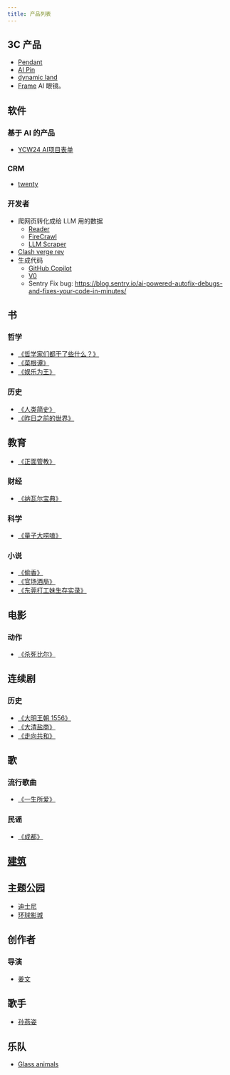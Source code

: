 ```yaml
---
title: 产品列表
---
```


## 3C 产品
* [Pendant](../p/pendant.md)
* [AI Pin](../a/ai-pin.md)
* [dynamic land](../d/dynamicland.md)
* [Frame](../f/frame-ai-glass.md) AI 眼镜。

## 软件
### 基于 AI 的产品
* [YCW24 AI项目表单](https://ehqk45iekx.feishu.cn/base/HI7hbzbfkah7Ies8oOqcgOsAn9f?table=tblPTdxUxVQpNRUJ&view=vewJWWNukF)

### CRM
* [twenty](../t/twenty.md)

### 开发者
* 爬网页转化成给 LLM 用的数据
  * [Reader](../j/jina-reader.md)
  * [FireCrawl](../f/firecrawl.md)
  * [LLM Scraper](../l/llm-scraper.md)
* [Clash verge rev](../c/clash-verge-rev.md)
* 生成代码
  * [GitHub Copilot](../g/github-copilot.md)
  * [V0](../v/v0.md)
  * Sentry Fix bug: https://blog.sentry.io/ai-powered-autofix-debugs-and-fixes-your-code-in-minutes/

## 书
### 哲学
* [《哲学家们都干了些什么？》](../w/what-did-philosophers-do.md)
* [《菜根谭》](../c/caigentan.md)
* [《娱乐为王》](../j/just-for-fun.md)

### 历史
* [《人类简史》](../a/a-brief-history-of-humankind.md)
* [《昨日之前的世界》](../t/the-world-until-yesterday.md)

## 教育
* [《正面管教》](../p/positive-discipine.md)

### 财经
* [《纳瓦尔宝典》](../t/the-almanack-of-naval-ravikant.md)

### 科学
* [《量子大唠嗑》](../q/quantum-dialog.md)

### 小说
* [《偷香》](../s/steal-fragrance.md)
* [《官场酒局》](../o/official-wine-bureau.md)
* [《东莞打工妹生存实录》](../d/dongguan-girls-work-record.md)

## 电影
### 动作
* [《杀死比尔》](../k/kill-bill.md)

## 连续剧
### 历史
* [《大明王朝 1556》](../m/ming-dynasty-in-1566.md)
* [《大清盐商》](../t/the-merchants-of-qing-dynasty.md)
* [《走向共和》](../t/toward-a-republic.md)

## 歌
### 流行歌曲
* [《一生所爱》](../l/life-long-love.md)

### 民谣
* [《成都》](../c/chengdu-song.md)

## [建筑](../b/building.md)

## 主题公园
* [迪士尼](../d/disney.md)
* [环球影城](../u/universal.md)

## 创作者
### 导演
* [姜文](../j/jiang-wen.md)

## 歌手
* [孙燕姿](../s/stefanie-sun.md)

## 乐队
* [Glass animals](../g/glass-animals.md)
